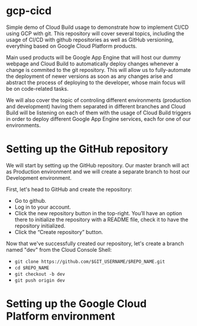 # gcp-cicd
Simple demo of Cloud Build usage to demonstrate how to implement CI/CD using GCP with git. This repository will cover several topics, including the usage of CI/CD with github repositories as well as GitHub versioning, everything based on Google Cloud Platform products.

Main used products will be Google App Engine that will host our dummy webpage and Cloud Build to automatically deploy changes whenever a change is commited to the git repository. This will allow us to fully-automate the deployment of newer versions as soon as any changes arise and abstract the process of deploying to the developer, whose main focus will be on code-related tasks.

We will also cover the topic of controling different environments (production and development) having them separated in different branches and Cloud Build will be listening on each of them with the usage of Cloud Build triggers in order to deploy different Google App Engine services, each for one of our environments.

# Setting up the GitHub repository

We will start by setting up the GitHub repository. Our master branch will act as Production environment and we will create a separate branch to host our Development environment.

First, let's head to GitHub and create the repository:

- Go to github.
- Log in to your account.
- Click the new repository button in the top-right. You’ll have an option there to initialize the repository with a README file, check it to have the repository initialized.
- Click the “Create repository” button.

Now that we've successfully created our repository, let's create a branch named "dev" from the Cloud Console Shell:

- `git clone https://github.com/$GIT_USERNAME/$REPO_NAME.git`
- `cd $REPO_NAME`
- `git checkout -b dev`
- `git push origin dev`

# Setting up the Google Cloud Platform environment

